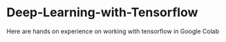 # Deep-Learning-with-Tensorflow
Here are hands on experience on  working with tensorflow in Google Colab
